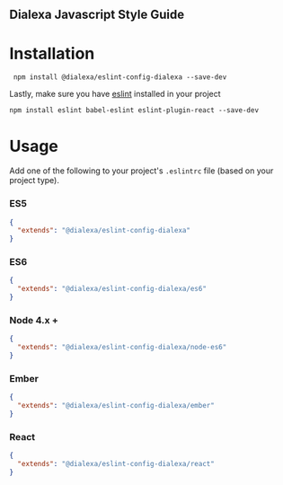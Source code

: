 Dialexa Javascript Style Guide
---

# Installation

```
 npm install @dialexa/eslint-config-dialexa --save-dev
```

Lastly, make sure you have [eslint](http://eslint.org) installed in your project

```
npm install eslint babel-eslint eslint-plugin-react --save-dev
```

# Usage

Add one of the following to your project's `.eslintrc` file (based on your project type).

### ES5

```json
{
  "extends": "@dialexa/eslint-config-dialexa"
}
```

### ES6

```json
{
  "extends": "@dialexa/eslint-config-dialexa/es6"
}
```

### Node 4.x +

```json
{
  "extends": "@dialexa/eslint-config-dialexa/node-es6"
}
```

### Ember
```json
{
  "extends": "@dialexa/eslint-config-dialexa/ember"
}
```

### React
```json
{
  "extends": "@dialexa/eslint-config-dialexa/react"
}
```
